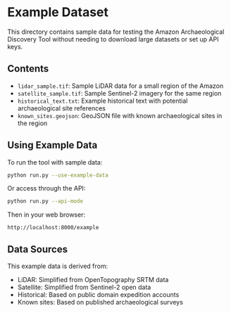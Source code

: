 # Example Dataset

This directory contains sample data for testing the Amazon Archaeological Discovery Tool without needing to download large datasets or set up API keys.

## Contents

- `lidar_sample.tif`: Sample LiDAR data for a small region of the Amazon
- `satellite_sample.tif`: Sample Sentinel-2 imagery for the same region
- `historical_text.txt`: Example historical text with potential archaeological site references
- `known_sites.geojson`: GeoJSON file with known archaeological sites in the region

## Using Example Data

To run the tool with sample data:

```bash
python run.py --use-example-data
```

Or access through the API:

```bash
python run.py --api-mode
```

Then in your web browser:
```
http://localhost:8000/example
```

## Data Sources

This example data is derived from:
- LiDAR: Simplified from OpenTopography SRTM data
- Satellite: Simplified from Sentinel-2 open data
- Historical: Based on public domain expedition accounts
- Known sites: Based on published archaeological surveys 